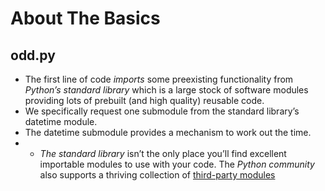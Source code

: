 # About The Basics

## odd.py
- The first line of code _imports_ some preexisting functionality from _Python’s standard library_ which is a large stock of software modules providing lots of prebuilt (and high quality) reusable code.
- We specifically request one submodule from the standard library’s datetime module.
- The datetime submodule provides a mechanism to work out the time.
- - *The standard library* isn’t the only place you’ll find excellent importable modules to use with your code. The *Python community* also supports a thriving collection of [third-party modules](https://pypi.org/)

